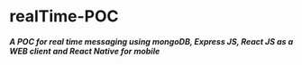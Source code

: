 # realTime-POC

##### A POC for real time messaging using mongoDB, Express JS, React JS as a WEB client and React Native for mobile
